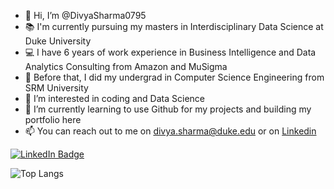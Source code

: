 - 👋 Hi, I’m @DivyaSharma0795
- :books: I'm currently pursuing my masters in Interdisciplinary Data Science at Duke University
- :computer: I have 6 years of work experience in Business Intelligence and Data Analytics Consulting from Amazon and MuSigma
- :notebook: Before that, I did my undergrad in Computer Science Engineering from SRM University
- 👀 I’m interested in coding and Data Science
- 🌱 I’m currently learning to use Github for my projects and building my portfolio here
- 📫 You can reach out to me on divya.sharma@duke.edu or on [Linkedin](https://www.linkedin.com/in/DivyaSharma0795/)


<div id="badges">
  <a href="https://www.linkedin.com/in/DivyaSharma0795/">
    <img src="https://img.shields.io/badge/LinkedIn-blue?style=for-the-badge&logo=linkedin&logoColor=white" alt="LinkedIn Badge"/>
  </a>
</div>



![Top Langs](https://github-readme-stats.vercel.app/api/top-langs/?username=DivyaSharma0795&layout=compact&theme=vision-friendly-dark)
